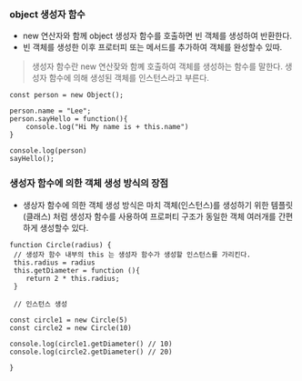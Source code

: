 ### object 생성자 함수 
- new 연산자와 함께 object 생성자 함수를 호출하면 빈 객체를 생성하여 반환한다.
- 빈 객체를 생성한 이후 프로터피 또는 메서드를 추가하여 객체를 완성할수 있따.

> 생성자 함수란 new 연산잦와 함꼐 호출하여 객체를 생성하는 함수를 말한다.
> 생성자 함수에 의해 생성된 객체를 인스턴스라고 부른다.

```
const person = new Object();

person.name = "Lee";
person.sayHello = function(){
    console.log("Hi My name is + this.name")
}

console.log(person)
sayHello();

```


### 생성자 함수에 의한 객체 생성 방식의 장점
- 생상자 함수에 의한 객체 생성 방식은 마치 객체(인스턴스)를 생성하기 위한 템플릿(클래스) 처럼 생성자 함수를 사용하여 프로퍼티 구조가 동일한 객체 여러개를 간편하게 생성할수 있다.

```
function Circle(radius) {
 // 생성자 함수 내부의 this 는 생성자 함수가 생성할 인스턴스를 가리킨다.
 this.radius = radius
 this.getDiameter = function (){
    return 2 * this.radius;
 }

 // 인스턴스 생성 

const circle1 = new Circle(5)
const circle2 = new Circle(10)

console.log(circle1.getDiameter() // 10)
console.log(circle2.getDiameter() // 20)

}
```

